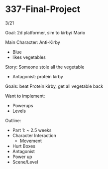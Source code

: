 # 337-Final-Project


3/21 

Goal: 2d platformer, sim to kirby/ Mario

Main Character: Anti-Kirby
- Blue
- likes vegetables

Story: Someone stole all the vegetable
- Antagonist: protein kirby 

Goals: beat Protein kirby, get all vegetable back 

Want to implement: 
- Powerups
- Levels


Outline: 
- Part 1: ~ 2.5 weeks 
- Character Interaction 
	- Movement
- Hurt Boxes 
- Antagonist 
- Power up 
- Scene/Level
